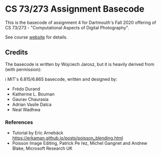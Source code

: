 # CS 73/273 Assignment Basecode

This is the basecode of assignment 4 for Dartmouth's Fall 2020 offering of CS 73/273 - "Computational Aspects of Digital Photography".
 
See course [website](https://canvas.dartmouth.edu/courses/43075) for details.

## Credits
The basecode is written by Wojciech Jarosz, but it is heavily derived from (with permission):

:information_source: MIT's 6.815/6.865 basecode, written and designed by:
* Frédo Durand
* Katherine L. Bouman
* Gaurav Chaurasia
* Adrian Vasile Dalca
* Neal Wadhwa

### References
* Tutorial by Eric Arnebäck https://erkaman.github.io/posts/poisson_blending.html
* Poisson Image Editing, Patrick Pe ́rez, Michel Gangnet and Andrew Blake, Microsoft Research UK
